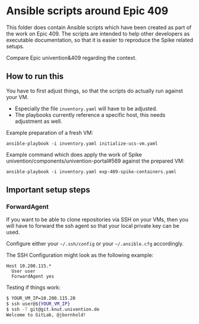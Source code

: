 # Ansible scripts around Epic 409

This folder does contain Ansible scripts which have been created as part of the
work on Epic 409. The scripts are intended to help other developers as
executable documentation, so that it is easier to reproduce the Spike related
setups.

Compare Epic univention&409 regarding the context.

## How to run this

You have to first adjust things, so that the scripts do actually run against
your VM.

- Especially the file `inventory.yaml` will have to be adjusted.
- The playbooks currently reference a specific host, this needs adjustment as
  well.

Example preparation of a fresh VM:

```
ansible-playbook -i inventory.yaml initialize-ucs-vm.yaml
```

Example command which does apply the work of Spike
univention/components/univention-portal#569 against the prepared VM:

```
ansible-playbook -i inventory.yaml exp-409-spike-containers.yaml
```

## Important setup steps

### ForwardAgent

If you want to be able to clone repositories via SSH on your VMs, then you will
have to forward the ssh agent so that your local private key can be used.

Configure either your `~/.ssh/config` or your `~/.ansible.cfg` accordingly.

The SSH Configuration might look as the following example:

```
Host 10.200.115.*
  User user
  ForwardAgent yes
```

Testing if things work:

```sh
$ YOUR_VM_IP=10.200.115.20
$ ssh user@${YOUR_VM_IP}
$ ssh -T git@git.knut.univention.de
Welcome to GitLab, @jbornhold!
```
